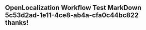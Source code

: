 <properties
ms.topic="hero-topic"
ms.test1="hero-topic"
ms.test2="test"/>

## OpenLocalization Workflow Test MarkDown 5c53d2ad-1e11-4ce8-ab4a-cfa0c44bc822 thanks!
